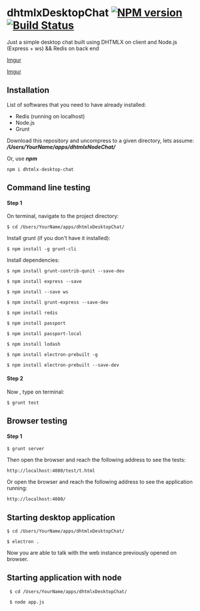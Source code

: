 # dhtmlxDesktopChat  [![NPM version](https://badge.fury.io/js/dhtmlx-desktop-chat.png)](http://badge.fury.io/js/dhtmlx-node-chat) [![Build Status](https://travis-ci.org/web2solutions/dhtmlxDesktopChat.svg?branch=master)](https://travis-ci.org/web2solutions/dhtmlxDesktopChat)

Just a simple desktop chat built using DHTMLX on client and Node.js (Express + ws) && Redis on back end


[Imgur](http://i.imgur.com/2NLQCUL.png)

[Imgur](http://i.imgur.com/xT9Vs1q.png)


## Installation

List of softwares that you need to have already installed:

 - Redis (running on localhost)
 - Node.js
 - Grunt

Download this repository and uncompress to a given directory, lets assume: ***/Users/YourName/apps/dhtmlxNodeChat/***

Or, use ***npm***

    npm i dhtmlx-desktop-chat


##  Command line testing

#### Step 1

On terminal, navigate to the project directory:

    $ cd /Users/YourName/apps/dhtmlxDesktopChat/

Install grunt (if you don't have it installed):

    $ npm install -g grunt-cli

Install dependencies:

    $ npm install grunt-contrib-qunit --save-dev

    $ npm install express --save

    $ npm install --save ws

    $ npm install grunt-express --save-dev

    $ npm install redis

    $ npm install passport

    $ npm install passport-local

    $ npm install lodash

    $ npm install electron-prebuilt -g

    $ npm install electron-prebuilt --save-dev


#### Step 2

Now , type on terminal:

    $ grunt test


##  Browser testing

#### Step 1

    $ grunt server

Then open the browser and reach the following address to see the tests: 

	http://localhost:4080/test/t.html

Or open the browser and reach the following address to see the application running:

	http://localhost:4080/


## Starting desktop application

    $ cd /Users/YourName/apps/dhtmlxDesktopChat/

    $ electron .

Now you are able to talk with the web instance previously opened on browser.

## Starting application with node

	 $ cd /Users/YourName/apps/dhtmlxDesktopChat/

	 $ node app.js
